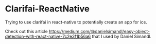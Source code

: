 # Clarifai-ReactNative
Trying to use clarifai in react-native to potentially create an app for ios.

Check out this article https://medium.com/@danielsimandl/easy-object-detection-with-react-native-7c2e3f1b56a6 that I used by Daniel Simandl. 
